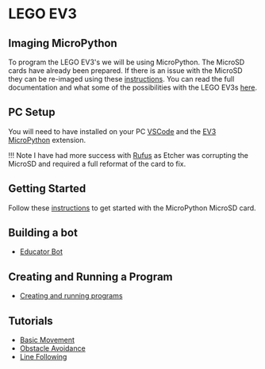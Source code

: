 # LEGO EV3 

## Imaging MicroPython
To program the LEGO EV3's we will be using MicroPython. The MicroSD cards have already been prepared. If there is an issue with the MicroSD they can be re-imaged using these [instructions](https://pybricks.com/ev3-micropython/startinstall.html). You can read the full documentation and what some of the possibilities with the LEGO EV3s [here](https://pybricks.com/ev3-micropython/).

## PC Setup
You will need to have installed on your PC [VSCode](https://code.visualstudio.com/Download) and the [EV3 MicroPython](https://pybricks.com/ev3-micropython/startinstall.html#preparing-your-computer) extension.

!!! Note
    I have had more success with [Rufus](https://rufus.ie/en/) as Etcher was corrupting the MicroSD and required a full reformat of the card to fix.

## Getting Started
Follow these [instructions](https://pybricks.com/ev3-micropython/startbrick.html) to get started with the MicroPython MicroSD card.

## Building a bot
- [Educator Bot](https://le-www-live-s.legocdn.com/sc/media/lessons/mindstorms-ev3/building-instructions/ev3-rem-color-sensor-down-driving-base-d30ed30610c3d6647d56e17bc64cf6e2.pdf)

## Creating and Running a Program
- [Creating and running programs](https://pybricks.com/ev3-micropython/startrun.html)

## Tutorials
- [Basic Movement](https://pybricks.com/ev3-micropython/examples/robot_educator_basic.html)
- [Obstacle Avoidance](https://pybricks.com/ev3-micropython/examples/robot_educator_ultrasonic.html)
- [Line Following](https://pybricks.com/ev3-micropython/examples/robot_educator_line.html)